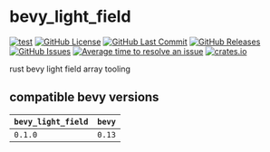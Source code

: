 # bevy_light_field
[![test](https://github.com/mosure/bevy_light_field/workflows/test/badge.svg)](https://github.com/Mosure/bevy_light_field/actions?query=workflow%3Atest)
[![GitHub License](https://img.shields.io/github/license/mosure/bevy_light_field)](https://raw.githubusercontent.com/mosure/bevy_light_field/main/LICENSE)
[![GitHub Last Commit](https://img.shields.io/github/last-commit/mosure/bevy_light_field)](https://github.com/mosure/bevy_light_field)
[![GitHub Releases](https://img.shields.io/github/v/release/mosure/bevy_light_field?include_prereleases&sort=semver)](https://github.com/mosure/bevy_light_field/releases)
[![GitHub Issues](https://img.shields.io/github/issues/mosure/bevy_light_field)](https://github.com/mosure/bevy_light_field/issues)
[![Average time to resolve an issue](https://isitmaintained.com/badge/resolution/mosure/bevy_light_field.svg)](http://isitmaintained.com/project/mosure/bevy_light_field)
[![crates.io](https://img.shields.io/crates/v/bevy_light_field.svg)](https://crates.io/crates/bevy_light_field)

rust bevy light field array tooling



## compatible bevy versions

| `bevy_light_field`    | `bevy` |
| :--                   | :--    |
| `0.1.0`               | `0.13` |
